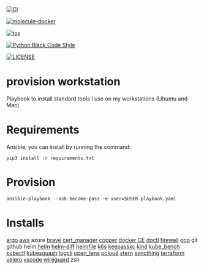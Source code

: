 [![CI](https://github.com/pampatzoglou/provision-workstation/actions/workflows/ci.yaml/badge.svg)](https://github.com/pampatzoglou/provision-workstation/actions/workflows/ci.yaml)

[![molecule-docker](https://badge.fury.io/py/molecule-docker.svg)](https://badge.fury.io/py/molecule-docker)

[![tox](https://github.com/pampatzoglou/provision-workstation/actions/workflows/tox.yaml/badge.svg)](https://github.com/pampatzoglou/provision-workstation/actions/workflows/tox.yaml)

[![Python Black Code Style](https://img.shields.io/badge/code%20style-black-000000.svg)](https://github.com/python/black)

[![LICENSE](https://img.shields.io/badge/license-MIT-brightgreen.svg)](https://github.com/pampatzoglou/provision-workstation/blob/main/LICENSE)

# provision workstation

Playbook to install standard tools I use on my workstations (Ubuntu and Mac)

# Requirements

Ansible, you can install by running the command:

```
pip3 install -r requirements.txt
```

# Provision

```
ansible-playbook --ask-become-pass -e user=$USER playbook.yaml
```

# Installs

[argo](https://github.com/argoproj/argo-workflows)
[aws](https://aws.amazon.com/cli/)
azure
[brave](https://brave.com/)
[cert_manager](https://github.com/cert-manager/cert-manager)
[copper](https://github.com/cloud66-oss/copper)
[docker CE](https://download.docker.com)
[doctl](https://github.com/digitalocean/doctl)
[firewall](https://help.ubuntu.com/community/UFW)
[gcp](https://cloud.google.com/sdk/gcloud)
git
github
helm
    [helm](https://helm.sh/)
    [helm-diff](https://github.com/databus23/helm-diff)
    [helmfile](https://github.com/helmfile/helmfile)
[k6s](https://k6.io/)
[keepassxc](https://keepassxc.org/)
[kind](https://kind.sigs.k8s.io/)
[kube_bench](https://github.com/aquasecurity/kube-bench)
[kubectl](https://kubernetes.io/docs/tasks/tools/)
[kubesquash](https://github.com/solo-io/squash)
[logcli](https://grafana.com/docs/loki/latest/tools/logcli/)
[open_lens](https://github.com/MuhammedKalkan/OpenLens)
[pcloud](https://www.pcloud.com)
[stern](https://github.com/stern/stern)
[syncthing](https://syncthing.net)
[terraform](https://www.terraform.io/)
[velero](https://github.com/vmware-tanzu/velero)
[vscode](https://code.visualstudio.com)
[wireguard](https://www.wireguard.com)
zsh
